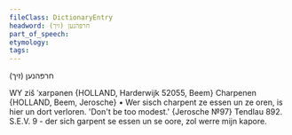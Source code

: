 ```yaml
---
fileClass: DictionaryEntry
headword: חרפּהנען (זיך)
part_of_speech: 
etymology: 
tags: 
---
```

חרפּהנען (זיך)

WY
ziš ˈxarpənen {HOLLAND, Harderwijk 52055, Beem}
Charpenen {HOLLAND, Beem, Jerosche}
	•	Wer sisch charpent ze essen un ze oren, is hier un dort verloren. 'Don't be too modest.' {Jerosche №97}
Tendlau 892.
S.E.V. 9 - der sich garpent se essen un se oore, zol werre mijn kapore.

